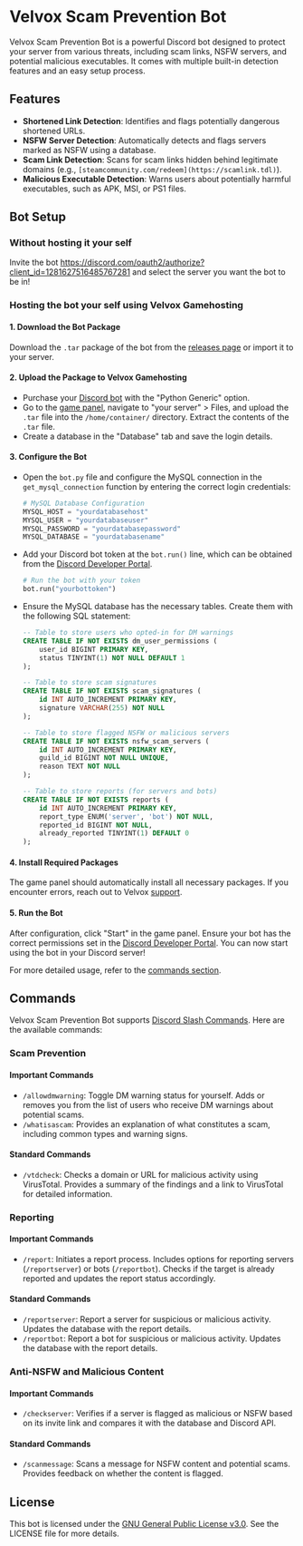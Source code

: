 # Velvox Scam Prevention Bot

Velvox Scam Prevention Bot is a powerful Discord bot designed to protect your server from various threats, including scam links, NSFW servers, and potential malicious executables. It comes with multiple built-in detection features and an easy setup process.

## Features

- **Shortened Link Detection**: Identifies and flags potentially dangerous shortened URLs.
- **NSFW Server Detection**: Automatically detects and flags servers marked as NSFW using a database.
- **Scam Link Detection**: Scans for scam links hidden behind legitimate domains (e.g., `[steamcommunity.com/redeem](https://scamlink.tdl)`).
- **Malicious Executable Detection**: Warns users about potentially harmful executables, such as APK, MSI, or PS1 files.

## Bot Setup

### Without hosting it your self
Invite the bot https://discord.com/oauth2/authorize?client_id=1281627516485767281 and select the server you want the bot to be in!


### Hosting the bot your self using Velvox Gamehosting

#### 1. **Download the Bot Package**

Download the `.tar` package of the bot from the [releases page](https://github.com/Velvox/Velvox-Scam-Prevention-bot.py/releases) or import it to your server.

#### 2. **Upload the Package to Velvox Gamehosting**

- Purchase your [Discord bot](https://billing.velvox.net/index.php/store/discord-bot) with the "Python Generic" option.
- Go to the [game panel](https://game.velvox.net), navigate to "your server" > Files, and upload the `.tar` file into the `/home/container/` directory. Extract the contents of the `.tar` file.
- Create a database in the "Database" tab and save the login details.

#### 3. **Configure the Bot**

- Open the `bot.py` file and configure the MySQL connection in the `get_mysql_connection` function by entering the correct login credentials:

    ```python
    # MySQL Database Configuration
    MYSQL_HOST = "yourdatabasehost"
    MYSQL_USER = "yourdatabaseuser"
    MYSQL_PASSWORD = "yourdatabasepassword"
    MYSQL_DATABASE = "yourdatabasename"
    ```

- Add your Discord bot token at the `bot.run()` line, which can be obtained from the [Discord Developer Portal](https://discord.com/developers).

    ```python
    # Run the bot with your token
    bot.run("yourbottoken")
    ```

- Ensure the MySQL database has the necessary tables. Create them with the following SQL statement:

    ```sql
    -- Table to store users who opted-in for DM warnings
    CREATE TABLE IF NOT EXISTS dm_user_permissions (
        user_id BIGINT PRIMARY KEY,
        status TINYINT(1) NOT NULL DEFAULT 1
    );

    -- Table to store scam signatures
    CREATE TABLE IF NOT EXISTS scam_signatures (
        id INT AUTO_INCREMENT PRIMARY KEY,
        signature VARCHAR(255) NOT NULL
    );

    -- Table to store flagged NSFW or malicious servers
    CREATE TABLE IF NOT EXISTS nsfw_scam_servers (
        id INT AUTO_INCREMENT PRIMARY KEY,
        guild_id BIGINT NOT NULL UNIQUE,
        reason TEXT NOT NULL
    );

    -- Table to store reports (for servers and bots)
    CREATE TABLE IF NOT EXISTS reports (
        id INT AUTO_INCREMENT PRIMARY KEY,
        report_type ENUM('server', 'bot') NOT NULL,
        reported_id BIGINT NOT NULL,
        already_reported TINYINT(1) DEFAULT 0
    );
    ```

#### 4. **Install Required Packages**

The game panel should automatically install all necessary packages. If you encounter errors, reach out to Velvox [support](https://billing.velvox.net/submitticket.php).

#### 5. **Run the Bot**

After configuration, click "Start" in the game panel. Ensure your bot has the correct permissions set in the [Discord Developer Portal](https://discord.com/developers). You can now start using the bot in your Discord server!

For more detailed usage, refer to the [commands section](#commands).

## Commands

Velvox Scam Prevention Bot supports [Discord Slash Commands](https://discord.com/blog/welcome-to-the-new-era-of-discord-apps). Here are the available commands:

### Scam Prevention

#### Important Commands

- `/allowdmwarning`: Toggle DM warning status for yourself. Adds or removes you from the list of users who receive DM warnings about potential scams.
- `/whatisascam`: Provides an explanation of what constitutes a scam, including common types and warning signs.

#### Standard Commands

- `/vtdcheck`: Checks a domain or URL for malicious activity using VirusTotal. Provides a summary of the findings and a link to VirusTotal for detailed information.

### Reporting

#### Important Commands

- `/report`: Initiates a report process. Includes options for reporting servers (`/reportserver`) or bots (`/reportbot`). Checks if the target is already reported and updates the report status accordingly.

#### Standard Commands

- `/reportserver`: Report a server for suspicious or malicious activity. Updates the database with the report details.
- `/reportbot`: Report a bot for suspicious or malicious activity. Updates the database with the report details.

### Anti-NSFW and Malicious Content

#### Important Commands

- `/checkserver`: Verifies if a server is flagged as malicious or NSFW based on its invite link and compares it with the database and Discord API.

#### Standard Commands

- `/scanmessage`: Scans a message for NSFW content and potential scams. Provides feedback on whether the content is flagged.



## License

This bot is licensed under the [GNU General Public License v3.0](https://github.com/Velvox/Velvox-Scam-Prevention-bot.py/blob/main/LICENSE). See the LICENSE file for more details.

